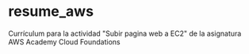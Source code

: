 # resume_aws
Currículum para la actividad "Subir pagina web a EC2" de la asignatura AWS Academy Cloud Foundations
